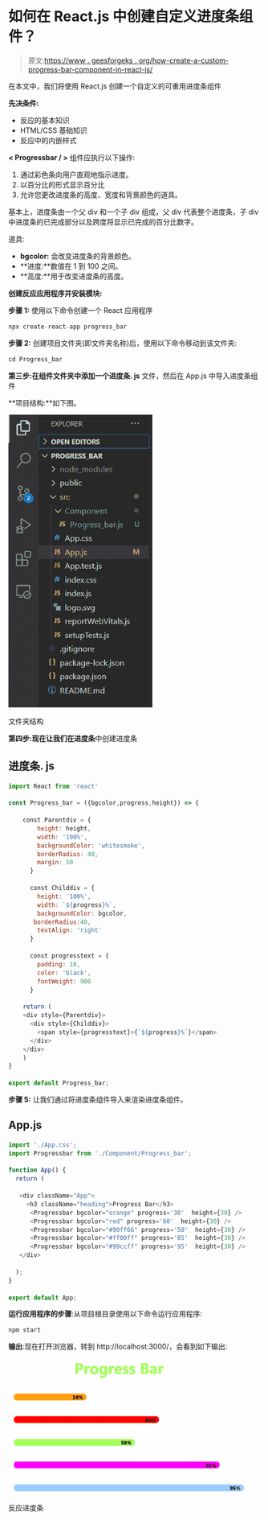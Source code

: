 # 如何在 React.js 中创建自定义进度条组件？

> 原文:[https://www . geesforgeks . org/how-create-a-custom-progress-bar-component-in-react-js/](https://www.geeksforgeeks.org/how-to-create-a-custom-progress-bar-component-in-react-js/)

在本文中，我们将使用 React.js 创建一个自定义的可重用进度条组件

**先决条件:**

*   反应的基本知识
*   HTML/CSS 基础知识
*   反应中的内嵌样式

**< Progressbar / >** 组件应执行以下操作:

1.  通过彩色条向用户直观地指示进度。
2.  以百分比的形式显示百分比
3.  允许您更改进度条的高度、宽度和背景颜色的道具。

基本上，进度条由一个父 div 和一个子 div 组成，父 div 代表整个进度条，子 div 中进度条的已完成部分以及跨度将显示已完成的百分比数字。

道具:

*   **bgcolor:** 会改变进度条的背景颜色。
*   **进度:**数值在 1 到 100 之间。
*   **高度:**用于改变进度条的高度。

**创建反应应用程序并安装模块:**

**步骤 1:** 使用以下命令创建一个 React 应用程序

```jsx
npx create-react-app progress_bar
```

**步骤 2:** 创建项目文件夹(即文件夹名称)后，使用以下命令移动到该文件夹:

```jsx
cd Progress_bar
```

**第三步:**在组件文件夹中添加一个**进度条. js** 文件，然后在 App.js 中导入进度条组件

**项目结构:**如下图。

![](img/0646f2d51408ca4ce0a89a13a74831cc.png)

文件夹结构

**第四步:**现在让我们在**进度条**中创建进度条

## 进度条. js

```jsx
import React from 'react'

const Progress_bar = ({bgcolor,progress,height}) => {

    const Parentdiv = {
        height: height,
        width: '100%',
        backgroundColor: 'whitesmoke',
        borderRadius: 40,
        margin: 50
      }

      const Childdiv = {
        height: '100%',
        width: `${progress}%`,
        backgroundColor: bgcolor,
       borderRadius:40,
        textAlign: 'right'
      }

      const progresstext = {
        padding: 10,
        color: 'black',
        fontWeight: 900
      }

    return (
    <div style={Parentdiv}>
      <div style={Childdiv}>
        <span style={progresstext}>{`${progress}%`}</span>
      </div>
    </div>
    )
}

export default Progress_bar;
```

**步骤 5:** 让我们通过将进度条组件导入来渲染进度条组件。

## App.js

```jsx
import './App.css';
import Progressbar from './Component/Progress_bar';

function App() {
  return (

   <div className="App">
     <h3 className="heading">Progress Bar</h3>
      <Progressbar bgcolor="orange" progress='30'  height={30} />
      <Progressbar bgcolor="red" progress='60'  height={30} />
      <Progressbar bgcolor="#99ff66" progress='50'  height={30} />
      <Progressbar bgcolor="#ff00ff" progress='85'  height={30} />
      <Progressbar bgcolor="#99ccff" progress='95'  height={30} />
   </div>

  );
}

export default App;
```

**运行应用程序的步骤**:从项目根目录使用以下命令运行应用程序:

```jsx
npm start
```

**输出**:现在打开浏览器，转到 http://localhost:3000/，会看到如下输出:

![](img/8762e92a8404c63032119cde2a25e6db.png)

反应进度条